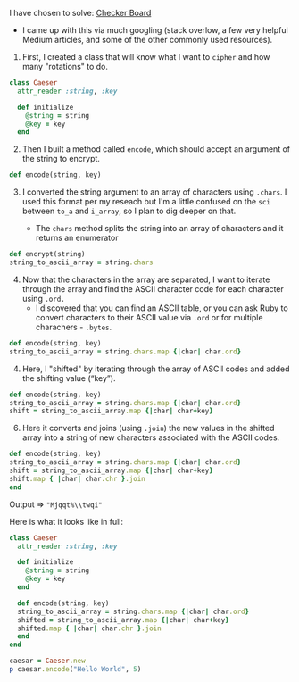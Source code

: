 I have chosen to solve: [Checker Board](./checker_board.md)    
- I came up with this via much googling (stack overlow, a few very helpful Medium articles, and some of the other commonly used resources).

1. First, I created a class that will know what I want to `cipher` and how many "rotations" to do.
```ruby
class Caeser
  attr_reader :string, :key

  def initialize
    @string = string
    @key = key
  end
```
2. Then I built a method called `encode`, which should accept an argument of the string to encrypt.
```ruby
def encode(string, key)
```
3. I converted the string argument to an array of characters using `.chars`. I used this format per my reseach but I'm a little confused on the `sci` between `to_a` and `i_array`, so I plan to dig deeper on that.

   - The `chars` method splits the string into an array of characters and it returns an enumerator
```Ruby
def encrypt(string)
string_to_ascii_array = string.chars
```
4. Now that the characters in the array are separated, I want to iterate through the array and find the ASCII character code for each character using `.ord.`
   - I discovered that you can find an ASCII table, or you can ask Ruby to convert characters to their ASCII value via `.ord` or for multiple charachers - `.bytes`.
```ruby
def encode(string, key)
string_to_ascii_array = string.chars.map {|char| char.ord}
```
4. Here, I "shifted" by iterating through the array of ASCII codes and added the shifting value (“key”).
```ruby
def encode(string, key)
string_to_ascii_array = string.chars.map {|char| char.ord}
shift = string_to_ascii_array.map {|char| char+key}
```
6. Here it converts and joins (using `.join`) the new values in the shifted array into a string of new characters associated with the ASCII codes.
```ruby
def encode(string, key)
string_to_ascii_array = string.chars.map {|char| char.ord}
shift = string_to_ascii_array.map {|char| char+key}
shift.map { |char| char.chr }.join
end
```  
Output => `"Mjqqt%\\twqi"`

Here is what it looks like in full:
```ruby
class Caeser
  attr_reader :string, :key

  def initialize
    @string = string
    @key = key
  end

  def encode(string, key)
  string_to_ascii_array = string.chars.map {|char| char.ord}
  shifted = string_to_ascii_array.map {|char| char+key}
  shifted.map { |char| char.chr }.join
  end
end

caesar = Caeser.new
p caesar.encode("Hello World", 5)
```
